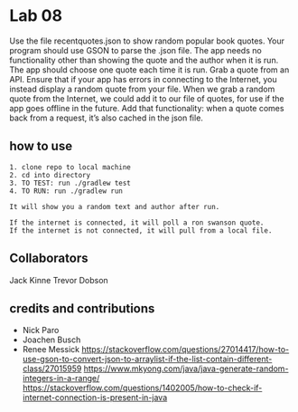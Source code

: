 # Lab 08
Use the file recentquotes.json to show random popular book quotes. 
Your program should use GSON to parse the .json file. 
The app needs no functionality other than showing the quote and the 
author when it is run. The app should choose one quote each time it is run.
Grab a quote from an API.
Ensure that if your app has errors in connecting to the Internet, 
you instead display a random quote from your file.
When we grab a random quote from the Internet, we could add it to our file 
of quotes, for use if the app goes offline in the future. 
Add that functionality: when a quote comes back from a request, 
it’s also cached in the json file.

## how to use
```
1. clone repo to local machine
2. cd into directory
3. TO TEST: run ./gradlew test
4. TO RUN: run ./gradlew run

It will show you a random text and author after run.

If the internet is connected, it will poll a ron swanson quote.
If the internet is not connected, it will pull from a local file.
```

## Collaborators
Jack Kinne
Trevor Dobson


## credits and contributions
- Nick Paro
- Joachen Busch
- Renee Messick 
https://stackoverflow.com/questions/27014417/how-to-use-gson-to-convert-json-to-arraylist-if-the-list-contain-different-class/27015959
https://www.mkyong.com/java/java-generate-random-integers-in-a-range/
https://stackoverflow.com/questions/1402005/how-to-check-if-internet-connection-is-present-in-java
